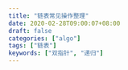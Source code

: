 ```yaml
---
title: "链表常见操作整理"
date: 2020-02-28T09:00:07+08:00
draft: false
categories: ["algo"]
tags: ["链表"]
keywords: ["双指针", "递归"]
---
```

